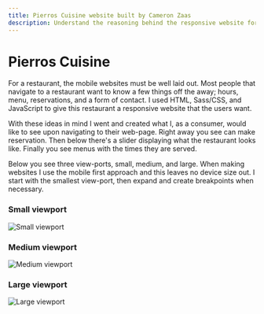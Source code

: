 ```yaml
---
title: Pierros Cuisine website built by Cameron Zaas
description: Understand the reasoning behind the responsive website for a restaurant. 
---
```


# Pierros Cuisine

For a restaurant, the mobile websites must be well laid out. Most people that navigate to a restaurant want to know a few things off the away; hours, menu, reservations, and a form of contact. I used HTML, Sass/CSS, and JavaScript to give this restaurant a responsive website that the users want.

With these ideas in mind I went and created what I, as a consumer, would like to see upon navigating to their web-page. Right away you see can make reservation. Then below there's a slider displaying what the restaurant looks like. Finally you see menus with the times they are served.

Below you see three view-ports, small, medium, and large. When making websites I use the mobile first approach and this leaves no device size out. I start with the smallest view-port, then expand and create breakpoints when necessary.

### Small viewport

![Small viewport](http://192.168.0.101:1111/images/pierros-sm.jpg)

### Medium viewport

![Medium viewport](http://192.168.0.101:1111/images/pierros-md.jpg)

### Large viewport

![Large viewport](http://192.168.0.101:1111/images/pierros-lg.jpg)